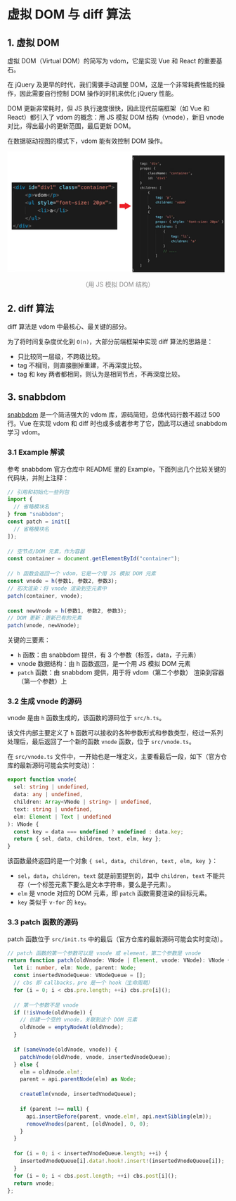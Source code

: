 # 虚拟 DOM 与 diff 算法

## 1. 虚拟 DOM

虚拟 DOM（Virtual DOM）的简写为 vdom，它是实现 Vue 和 React 的重要基石。

在 jQuery 及更早的时代，我们需要手动调整 DOM，这是一个非常耗费性能的操作，因此需要自行控制 DOM 操作的时机来优化 jQuery 性能。

DOM 更新非常耗时，但 JS 执行速度很快，因此现代前端框架（如 Vue 和 React）都引入了 vdom 的概念：用 JS 模拟 DOM 结构（vnode），新旧 vnode 对比，得出最小的更新范围，最后更新 DOM。

在数据驱动视图的模式下，vdom 能有效控制 DOM 操作。

<div style="text-align: center;">
  <img src="./assets/dom-js.png" alt="用 JS 模拟 DOM 结构">
  <p style="text-align:center; color: #888;">（用 JS 模拟 DOM 结构）</p>
</div>

## 2. diff 算法

diff 算法是 vdom 中最核心、最关键的部分。

为了将时间复杂度优化到 `O(n)`，大部分前端框架中实现 diff 算法的思路是：

* 只比较同一层级，不跨级比较。
* tag 不相同，则直接删掉重建，不再深度比较。
* tag 和 key 两者都相同，则认为是相同节点，不再深度比较。

## 3. snabbdom

[snabbdom](https://github.com/snabbdom/snabbdom) 是一个简洁强大的 vdom 库，源码简短，总体代码行数不超过 500 行。Vue 在实现 vdom 和 diff 时也或多或者参考了它，因此可以通过 snabbdom 学习 vdom。

### 3.1 Example 解读

参考 snabbdom 官方仓库中 README 里的 Example，下面列出几个比较关键的代码块，并附上注释：

```javascript
// 引用和初始化一些列包
import { 
  // 省略模块名
} from "snabbdom";
const patch = init([
  // 省略模块名
]);

// 空节点/DOM 元素，作为容器
const container = document.getElementById("container");

// h 函数会返回一个 vdom，它是一个用 JS 模拟 DOM 元素
const vnode = h(参数1, 参数2, 参数3);
// 初次渲染：将 vnode 渲染到空元素中
patch(container, vnode);

const newVnode = h(参数1, 参数2, 参数3);
// DOM 更新：更新已有的元素
patch(vnode, newVnode);
```

关键的三要素：

* `h` 函数：由 snabbdom 提供，有 3 个参数（标签，data，子元素）
* vnode 数据结构：由 h 函数返回，是一个用 JS 模拟 DOM 元素
* `patch` 函数：由 snabbdom 提供，用于将 vdom（第二个参数） 渲染到容器（第一个参数）上

### 3.2 生成 vnode 的源码

vnode 是由 `h` 函数生成的，该函数的源码位于 `src/h.ts`。

该文件内部主要定义了 `h` 函数可以接收的各种参数形式和参数类型，经过一系列处理后，最后返回了一个新的函数 `vnode` 函数，位于 `src/vnode.ts`。

在 `src/vnode.ts` 文件中，一开始也是一堆定义，主要看最后一段，如下（官方仓库的最新源码可能会实时变动）：

```typescript
export function vnode(
  sel: string | undefined,
  data: any | undefined,
  children: Array<VNode | string> | undefined,
  text: string | undefined,
  elm: Element | Text | undefined
): VNode {
  const key = data === undefined ? undefined : data.key;
  return { sel, data, children, text, elm, key };
}
```

该函数最终返回的是一个对象 `{ sel, data, children, text, elm, key }`：

* `sel`，`data`，`children`，`text` 就是前面提到的，其中 `children`，`text` 不能共存（一个标签元素下要么是文本字符串，要么是子元素）。
* `elm` 是 vnode 对应的 DOM 元素，即 `patch` 函数需要渲染的目标元素。
* `key` 类似于 `v-for` 的 `key`。

### 3.3 patch 函数的源码

patch 函数位于 `src/init.ts` 中的最后（官方仓库的最新源码可能会实时变动）。

```typescript
// patch 函数的第一个参数可以是 vnode 或 element，第二个参数是 vnode
return function patch(oldVnode: VNode | Element, vnode: VNode): VNode {
  let i: number, elm: Node, parent: Node;
  const insertedVnodeQueue: VNodeQueue = [];
  // cbs 即 callbacks，pre 是一个 hook（生命周期）
  for (i = 0; i < cbs.pre.length; ++i) cbs.pre[i]();

  // 第一个参数不是 vnode
  if (!isVnode(oldVnode)) {
    // 创建一个空的 vnode，关联到这个 DOM 元素
    oldVnode = emptyNodeAt(oldVnode);
  }

  if (sameVnode(oldVnode, vnode)) {
    patchVnode(oldVnode, vnode, insertedVnodeQueue);
  } else {
    elm = oldVnode.elm!;
    parent = api.parentNode(elm) as Node;

    createElm(vnode, insertedVnodeQueue);

    if (parent !== null) {
      api.insertBefore(parent, vnode.elm!, api.nextSibling(elm));
      removeVnodes(parent, [oldVnode], 0, 0);
    }
  }

  for (i = 0; i < insertedVnodeQueue.length; ++i) {
    insertedVnodeQueue[i].data!.hook!.insert!(insertedVnodeQueue[i]);
  }
  for (i = 0; i < cbs.post.length; ++i) cbs.post[i]();
  return vnode;
};
```
